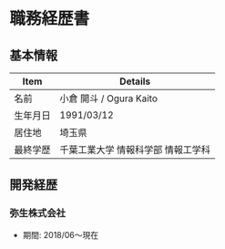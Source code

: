 # 職務経歴書

## 基本情報

| Item | Details |
|---|---|
| 名前 | 小倉 開斗 / Ogura Kaito |
| 生年月日 | 1991/03/12 |
| 居住地 | 埼玉県 |
| 最終学歴 | 千葉工業大学 情報科学部 情報工学科 |

## 開発経歴

### 弥生株式会社
- 期間: 2018/06～現在
